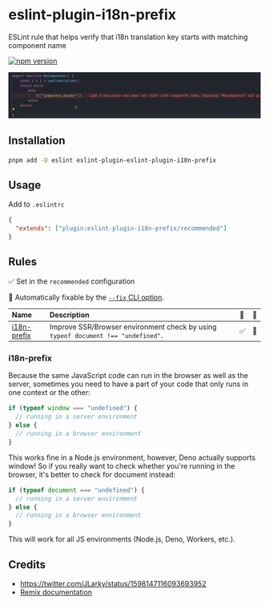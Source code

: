 # eslint-plugin-i18n-prefix

ESLint rule that helps verify that i18n translation key starts with matching component name

[![npm version](https://badge.fury.io/js/eslint-plugin-i18n-prefix.svg)](https://badge.fury.io/js/eslint-plugin-i18n-prefix)

![Example](./example.gif)

## Installation

```bash
pnpm add -D eslint eslint-plugin-eslint-plugin-i18n-prefix
```

## Usage

Add to `.eslintrc`

```json
{
  "extends": ["plugin:eslint-plugin-i18n-prefix/recommended"]
}
```

## Rules

✅ Set in the `recommended` configuration

🔧 Automatically fixable by the [`--fix` CLI option](https://eslint.org/docs/user-guide/command-line-interface#--fix).

| Name                                                                   | Description                                                                     | 💼  | 🔧  |
| :--------------------------------------------------------------------- | :------------------------------------------------------------------------------ | :-- | :-- |
| [i18n-prefix](docs/rules/i18n-prefix.md) | Improve SSR/Browser environment check by using `typeof document !== "undefined"`. | ✅  | 🔧  |

### i18n-prefix

Because the same JavaScript code can run in the browser as well as the server, sometimes you need to have a part of your
code that only runs in one context or the other:

```ts
if (typeof window === "undefined") {
  // running in a server environment
} else {
  // running in a browser environment
}
```

This works fine in a Node.js environment, however, Deno actually supports window! So if you really want to check whether
you're running in the browser, it's better to check for document instead:

```ts
if (typeof document === "undefined") {
  // running in a server environment
} else {
  // running in a browser environment
}
```

This will work for all JS environments (Node.js, Deno, Workers, etc.).

## Credits

- https://twitter.com/JLarky/status/1598147116093693952
- [Remix documentation](https://remix.run/docs/en/v1/pages/gotchas#typeof-window-checks)

